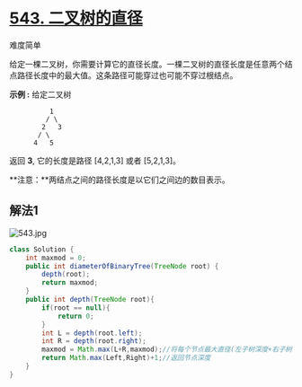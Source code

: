 # [543. 二叉树的直径](https://leetcode-cn.com/problems/diameter-of-binary-tree/)

难度简单

给定一棵二叉树，你需要计算它的直径长度。一棵二叉树的直径长度是任意两个结点路径长度中的最大值。这条路径可能穿过也可能不穿过根结点。

 

**示例 :**
给定二叉树

```
          1
         / \
        2   3
       / \     
      4   5    
```

返回 **3**, 它的长度是路径 [4,2,1,3] 或者 [5,2,1,3]。

 **注意：**两结点之间的路径长度是以它们之间边的数目表示。

## 解法1

![543.jpg](https://pic.leetcode-cn.com/f39419c0fd3b3225a643ac4f40a1289c93cb03a6fb07a0be9e763c732a49b47d-543.jpg)

```java
class Solution {
    int maxmod = 0;
    public int diameterOfBinaryTree(TreeNode root) {
        depth(root);
        return maxmod;
    }
    public int depth(TreeNode root){
        if(root == null){
            return 0;
        }
        int L = depth(root.left);
        int R = depth(root.right);
        maxmod = Math.max(L+R,maxmod);//将每个节点最大直径(左子树深度+右子树深度)当前最大值比较并取大者
        return Math.max(Left,Right)+1;//返回节点深度
    }
}
```

